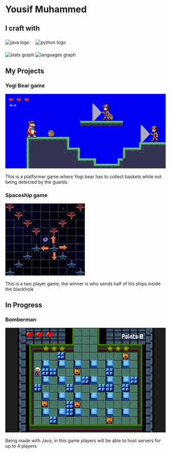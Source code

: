 ###

<h1 align="left">Yousif Muhammed</h1>


###

<h2 align="left">I craft with</h2>

###

<div align="left">
  <img src="https://cdn.jsdelivr.net/gh/devicons/devicon/icons/java/java-original.svg" height="40" alt="java logo"  />
  <img width="12" />
    <img src="https://cdn.jsdelivr.net/gh/devicons/devicon/icons/python/python-original.svg" height="40" alt="python logo"  />
  <img width="12" />

###

<div align="left">
  <img src="https://github-readme-stats.vercel.app/api?username=muhammedyousif&hide_title=false&hide_rank=true&show_icons=true&include_all_commits=true&count_private=true&disable_animations=false&theme=dark&locale=en&hide_border=true&order=1" height="150" alt="stats graph"  />
  <img src="https://github-readme-stats.vercel.app/api/top-langs?username=muhammedyousif&locale=en&hide_title=false&layout=compact&card_width=320&langs_count=8&theme=dark&hide_border=true&order=2" height="150" alt="languages graph"  />
</div>

###

<h2 align="left">My Projects</h2>

###

<div align="left">
  <h3>Yogi Bear game</h3>
  <img src="./beargame.png" width="550" alt="Yogi bear" />
  <p>This is a platformer game where Yogi bear has to collect baskets while not being detected by the guards.</p>
</div>

###

<div align="left">
  <h3>Spaceship game</h3>
  <img src="./spaceblackhole.png" width="250" alt="space" />
  <p>This is a two player game, the winner is who sends half of his ships inside the blackhole</p>
</div>

###
<h2 align="left">In Progress</h2>
<div align="left">
  <h3>Bomberman</h3>
  <img src="./play.png" width="550" alt="bomberman" />
  <p>Being made with Java, in this game players will be able to host servers for up to 4 players</p>

</div>


